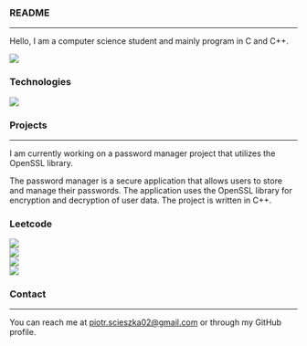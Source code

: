 
### README
---
Hello, I am a computer science student and mainly program in C and C++.

![](https://komarev.com/ghpvc/?username=pscieszka&color=blueviolet)


### Technologies

  <a href="https://skillicons.dev">
    <img src="https://skillicons.dev/icons?i=git,github,c,cpp,cs,dotnet,html,css,py" />
  </a>


### Projects
---
I am currently working on a password manager project that utilizes the OpenSSL library.

The password manager is a secure application that allows users to store and manage their passwords. The application uses the OpenSSL library for encryption and decryption of user data. The project is written in C++.

### Leetcode
![](https://badges.peiyuan.ch/leetcode/laylow28inches/solved)\
![](https://badges.peiyuan.ch/leetcode/laylow28inches/solved?difficulty=easy)\
![](https://badges.peiyuan.ch/leetcode/laylow28inches/solved?difficulty=medium)\
![](https://badges.peiyuan.ch/leetcode/laylow28inches/solved?difficulty=hard)

### Contact
---
You can reach me at piotr.scieszka02@gmail.com or through my GitHub profile.
